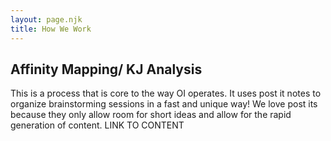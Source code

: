 ```yaml
---
layout: page.njk
title: How We Work
---
```

## Affinity Mapping/ KJ Analysis

This is a process that is core to the way OI operates. It uses post it notes to organize brainstorming sessions in a fast and unique way! We love post its because they only allow room for short ideas and allow for the rapid generation of content. LINK TO CONTENT